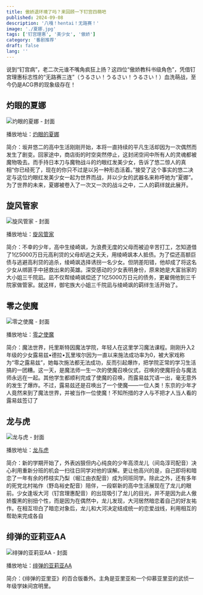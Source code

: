 ```yaml
---
title: 傲娇退环境了吗？来回顾一下钉宫四萌吧
published: 2024-09-08
description: '八嘎！hentai！无路赛！'
image: './夏娜.jpg'
tags: ['钉宫理惠', '美少女', '傲娇']
category: '番剧推荐'
draft: false 
lang: ''
---
```


说到“钉宫病”，老二次元谁不嘴角疯狂上扬？这四位“傲娇教科书级角色”，凭借钉宫理惠标志性的“无路赛三连”（うるさい！うるさい！うるさい！）血洗萌战，至今仍是ACG界的现象级存在！

## 灼眼的夏娜

![灼眼的夏娜 - 封面](https://assets.heimuer.tv/imgs/2019/04/01/66548b1cd24e49679f0853ce207da561.jpg)

播放地址：[灼眼的夏娜](https://hmoe.xyz/video/15965)

简介：坂井悠二的高中生活刚刚开始，本将一直持续的平凡生活却因为一次偶然而发生了剧变。回家途中，商店街的时空突然停止，这封闭空间中所有人的灵魂都被魔物吸去。而手持日本刀与魔物战斗的灼眼红发美少女，告诉了悠二惊人的真相“你已经死了，现在的你只不过是以另一种形态活着。”接受了这个事实的悠二决定与这位灼眼红发美少女一起为世界而战，并以少女的武器名来称呼她为“夏娜”。为了世界的未来，夏娜被卷入了一次又一次的战斗之中，二人的羁绊就此展开。


## 旋风管家

![旋风管家 - 封面](https://assets.heimuer.tv/imgs/2019/04/01/56ba262a68d2441cbb87623dcb1d925d.jpg)

播放地址：[旋风管家](https://hmoe.xyz/video/16144)

简介：不幸的少年，高中生绫崎飒，为浪费无度的父母而被迫辛苦打工，怎知道借了1亿5000万日元高利贷的父母却逃之夭夭，用绫崎飒本人抵债。为了偿还高额巨债与逃避高利贷的追杀，绫崎飒选择诱拐一名少女。但阴差阳错，他却成了将这名少女从绑匪手中拯救出来的英雄。深受感动的少女表明身份，原来她是大富翁家的大小姐三千院凪。凪不仅帮绫崎飒偿还了1亿5000万日元的债务，更雇佣他到三千院家做管家。就这样，御宅族大小姐三千院凪与绫崎飒的羁绊生活开始了。


## 零之使魔

![零之使魔 - 封面](https://assets.heimuer.tv/imgs/2019/04/01/3465634254644194a4b31b9215a3858b.jpg)

播放地址：[零之使魔](https://hmoe.xyz/video/16601)

简介：魔法世界，托里斯特因魔法学院，年轻人在这里学习魔法课程。刚刚升入2年级的少女露易兹•德拉•瓦里埃尔因为一直以来施法成功率为0，被大家戏称为“零之露易兹”，她每次施法都无法成功，反而引起爆炸，把学院正常的学习生活搞的一团糟。这一天，是魔法师一生一次的使魔召唤仪式，召唤的使魔将会与魔法师永远在一起。其他学生都顺利完成了使魔的召唤，而露易兹咒语一出，毫无意外的发生了爆炸。不过，露易兹还是召唤出了一个使魔——一位人类！东京的少年才人竟然来到了魔法世界，并被当作一位使魔！不知所措的才人与不把才人当人看的露易兹签订了


## 龙与虎

![龙与虎 - 封面](https://assets.heimuer.tv/imgs/2019/03/30/2f827770531e4addb02f3079f95d675e.jpg)

播放地址：[龙与虎](https://hmoe.xyz/video/13884)

简介：新的学期开始了，外表凶狠但内心纯良的少年高须龙儿（间岛淳司配音）决心利用重新分班的机会一扫往日同学对他的误解。更让他高兴的是，自己即将和暗恋了一年有余的栉枝实乃梨（堀江由衣配音）成为同班同学。除此之外，还有多年的死党北村祐作（野岛裕史配音）陪伴，一段崭新的高中生活展现在了龙儿的眼前。少女逢坂大河（钉宫理惠配音）的出现吸引了龙儿的目光，并不是因为此人傲娇腹黑的别扭个性，而是因为在偶然中，龙儿发现，大河居然暗恋着自己的好友祐作。在相互坦白了暗恋对象后，龙儿和大河决定结成统一的恋爱战线，利用相互的帮助来完成各自


## 绯弹的亚莉亚AA

![绯弹的亚莉亚AA - 封面](https://assets.heimuer.tv/imgs/2019/04/07/c3c00599cfe34e23995c27278c0a9492.jpg)

播放地址：[绯弹的亚莉亚AA](https://hmoe.xyz/video/18161)

简介：《绯弹的亚里亚》的百合版番外。主角是亚里亚和一个仰慕亚里亚的武侦一年级学妹间宫明里。